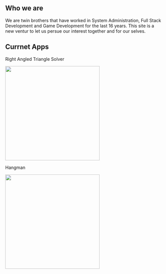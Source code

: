 ## Who we are

We are twin brothers that have worked in System Administration, Full Stack Development and Game Development for the last 16 years.  This site is a new ventur to let us persue our interest together and for our selves.

## Currnet Apps

Right Angled Triangle Solver

[<img style="width: 300px" src="{{ site.url }}/assets/img/google-play-badge.png">](https://play.google.com/store/apps/details?id=com.ChrisTowles.RightAngledTriangleSolver)


Hangman

[<img style="width: 300px" src="{{ site.url }}/assets/img/google-play-badge.png">](https://play.google.com/store/apps/details?id=io.towles.hangman)